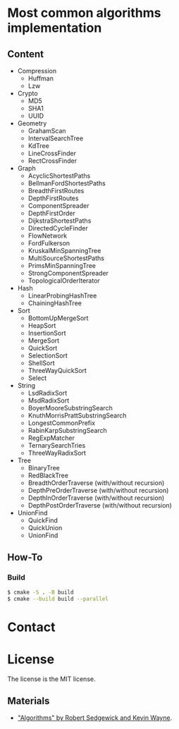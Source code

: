 # Most common algorithms implementation

## Content

* Compression
    * Huffman
    * Lzw
* Crypto
    * MD5
    * SHA1
    * UUID
* Geometry
    * GrahamScan
    * IntervalSearchTree
    * KdTree
    * LineCrossFinder
    * RectCrossFinder
* Graph
    * AcyclicShortestPaths 
    * BellmanFordShortestPaths
    * BreadthFirstRoutes
    * DepthFirstRoutes
    * ComponentSpreader
    * DepthFirstOrder
    * DijkstraShortestPaths
    * DirectedCycleFinder
    * FlowNetwork
    * FordFulkerson
    * KruskalMinSpanningTree
    * MultiSourceShortestPaths
    * PrimsMinSpanningTree
    * StrongComponentSpreader
    * TopologicalOrderIterator
* Hash
    * LinearProbingHashTree
    * ChainingHashTree
* Sort
    * BottomUpMergeSort
    * HeapSort
    * InsertionSort
    * MergeSort
    * QuickSort
    * SelectionSort
    * ShellSort
    * ThreeWayQuickSort
    * Select
* String
    * LsdRadixSort
    * MsdRadixSort
    * BoyerMooreSubstringSearch
    * KnuthMorrisPrattSubstringSearch
    * LongestCommonPrefix
    * RabinKarpSubstringSearch
    * RegExpMatcher
    * TernarySearchTries
    * ThreeWayRadixSort
* Tree
    * BinaryTree
    * RedBlackTree
    * BreadthOrderTraverse (with/without recursion)
    * DepthPreOrderTraverse (with/without recursion)
    * DepthInOrderTraverse (with/without recursion)
    * DepthPostOrderTraverse (with/without recursion)
* UnionFind
    * QuickFind
    * QuickUnion
    * UnionFind

## How-To

### Build

```bash
$ cmake -S . -B build
$ cmake --build build --parallel
```

# Contact

# License

The license is the MIT license.

## Materials

+ ["Algorithms" by Robert Sedgewick and Kevin Wayne](https://algs4.cs.princeton.edu).
